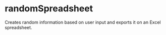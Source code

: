 # randomSpreadsheet
Creates random information based on user input and exports it on an Excel spreadsheet. 
